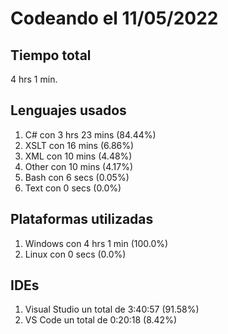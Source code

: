 # Codeando el 11/05/2022

## Tiempo total
4 hrs 1 min.

## Lenguajes usados
1. C# con 3 hrs 23 mins (84.44%)
1. XSLT con 16 mins (6.86%)
1. XML con 10 mins (4.48%)
1. Other con 10 mins (4.17%)
1. Bash con 6 secs (0.05%)
1. Text con 0 secs (0.0%)

## Plataformas utilizadas
1. Windows con 4 hrs 1 min (100.0%)
1. Linux con 0 secs (0.0%)

## IDEs
1. Visual Studio un total de 3:40:57 (91.58%)
1. VS Code un total de 0:20:18 (8.42%)
